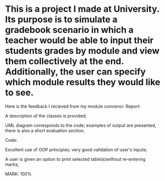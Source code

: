 # This is a project I made at University. Its purpose is to simulate a gradebook scenario in which a teacher would be able to input their students grades by module and view them collectively at the end. Additionally, the user can specify which module results they would like to see.

Here is the feedback I recieved from my module convenor:
Report:

A description of the classes is provided;

UML diagram corresponds to the code; examples of  output  are presented, there is also a short  evaluation section;

Code:

Excellent use of OOP principles; very good validation of user's inputs;

A user is given an option to print  selected table(s)without re-entering marks;

MARK: 100%
